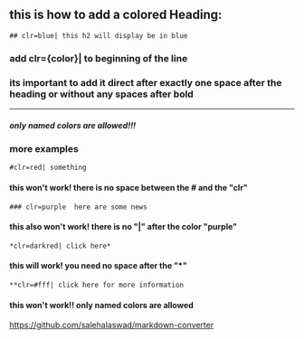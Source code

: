 ## this is how to add a colored Heading:

    ## clr=blue| this h2 will display be in blue
### add **clr={color}|** to beginning of the line
### its important to add it direct after exactly one space after the heading or without any spaces after bold

_____________
##### only named colors are allowed!!!

### more examples

    #clr=red| something
#### this won't work! there is no space between the # and the "clr"
    ### clr=purple  here are some news
#### this also won't work! there is no "|" after the color "purple"
    *clr=darkred| click here*
#### this will work! you need no space after the "*"
    **clr=#fff| click here for more information
#### this won't work!! only named colors are allowed


https://github.com/salehalaswad/markdown-converter
